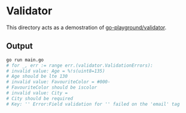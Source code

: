 # Validator

This directory acts as a demostration of [go-playground/validator](https://github.com/go-playground/validator).

## Output

```bash
go run main.go 
# for _, err := range err.(validator.ValidationErrors):
# invalid value: Age = %!s(uint8=135)
# Age should be lte 130
# invalid value: FavouriteColor = #000-
# FavouriteColor should be iscolor 
# invalid value: City = 
# City should be required 
# Key: '' Error:Field validation for '' failed on the 'email' tag
```
